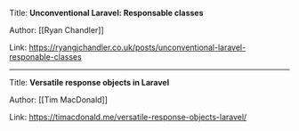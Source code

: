 Title: **Unconventional Laravel: Responsable classes**

Author: [[Ryan Chandler]]

Link: https://ryangjchandler.co.uk/posts/unconventional-laravel-responable-classes

---
Title: **Versatile response objects in Laravel**

Author: [[Tim MacDonald]]

Link: https://timacdonald.me/versatile-response-objects-laravel/